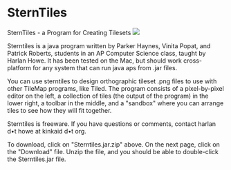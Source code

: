 # SternTiles
SternTiles - a Program for Creating Tilesets
<img src="https://www.evernote.com/l/AB_7AOh5bd5A5JqiDbz-7bAU1rx3XsF3YJQB/image.png" />

Sterntiles is a java program written by Parker Haynes, Vinita Popat, and Patrick Roberts, students in an AP Computer Science class, taught by Harlan Howe. It has been tested on the Mac, but should work cross-platform for any system that can run java aps from .jar files.

You can use sterntiles to design orthographic tileset .png files to use with other TileMap programs, like Tiled. The program consists of a pixel-by-pixel editor on the left, a collection of tiles (the output of the program) in the lower right, a toolbar in the middle, and a "sandbox" where you can arrange tiles to see how they will fit together.

Sterntiles is freeware. If you have questions or comments, contact harlan d•t howe at kinkaid d•t org.

To download, click on "Sterntiles.jar.zip" above. On the next page, click on the "Download" file. Unzip the file, and you should be able to double-click the Sterntiles.jar file.
